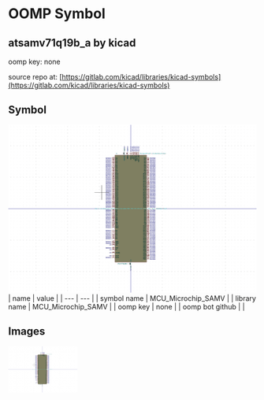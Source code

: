 # OOMP Symbol  
## atsamv71q19b_a  by kicad  
  
oomp key: none  
  
source repo at: [https://gitlab.com/kicad/libraries/kicad-symbols](https://gitlab.com/kicad/libraries/kicad-symbols)  
## Symbol  
  
[![working.png](working_600.png)](working.png)  
| name | value | 
| --- | --- | 
| symbol name | MCU_Microchip_SAMV | 
| library name | MCU_Microchip_SAMV | 
| oomp key | none | 
| oomp bot github |  | 
## Images  
  
[![working.png](working_140.png)](working.png)  
